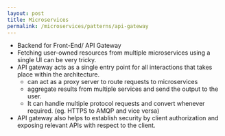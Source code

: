 ```yaml
---
layout: post
title: Microservices
permalink: /microservices/patterns/api-gateway
---
```


- Backend for Front-End/ API Gateway
- Fetching user-owned resources from multiple microservices using a single UI can be very tricky.
- API gateway acts as a single entry point for all interactions that takes place within the architecture.
  - can act as a proxy server to route requests to microservices 
  - aggregate results from multiple services and send the output to the user.
  - It can handle multiple protocol requests and convert whenever required. (eg. HTTPS to AMQP and vice versa)
- API gateway also helps to establish security by client authorization and exposing relevant APIs with respect to the client.